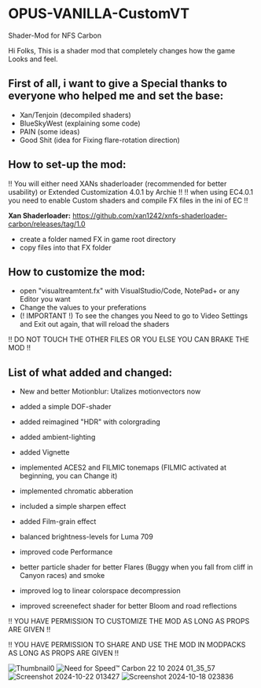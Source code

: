 # OPUS-VANILLA-CustomVT
Shader-Mod for NFS Carbon

Hi Folks,
This is a shader mod that completely changes how the game Looks and feel.

**First of all, i want to give a Special thanks to everyone who helped me and set the base:**
-----------------------------------------------------------------------------------------------
- Xan/Tenjoin (decompiled shaders)
- BlueSkyWest (explaining some code)
- PAIN (some ideas)
- Good Shit (idea for Fixing flare-rotation direction)

**How to set-up the mod:**
-----------------------------------------------------------------------------------------------
!! You will either need XANs shaderloader (recommended for better usability) or Extended Customization 4.0.1 by Archie !!
!! when using EC4.0.1 you need to enable Custom shaders and compile FX files in the ini of EC !!

**Xan Shaderloader:** https://github.com/xan1242/xnfs-shaderloader-carbon/releases/tag/1.0

- create a folder named FX in game root directory
- copy files into that FX folder

**How to customize the mod:**
-----------------------------------------------------------------------------------------------
- open "visualtreamtent.fx" with VisualStudio/Code, NotePad+ or any Editor you want
- Change the values to your preferations
- (! IMPORTANT !) To see the changes you Need to go to Video Settings and Exit out again, that will reload the shaders

 !! DO NOT TOUCH THE OTHER FILES OR YOU ELSE YOU CAN BRAKE THE MOD !!

**List of what added and changed:**
-----------------------------------------------------------------------------------------------
- New and better Motionblur: Utalizes motionvectors now
- added a simple DOF-shader
- added reimagined "HDR" with colorgrading
- added ambient-lighting
- added Vignette
- implemented ACES2 and FILMIC tonemaps (FILMIC activated at beginning, you can Change it)
- implemented chromatic abberation
- included a simple sharpen effect
- added Film-grain effect

- balanced brightness-levels for Luma 709
- improved code Performance
- better particle shader for better Flares (Buggy when you fall from cliff in Canyon races) and smoke
- improved log to linear colorspace decompression
- improved screenefect shader for better Bloom and road reflections

!! YOU HAVE PERMISSION TO CUSTOMIZE THE MOD AS LONG AS PROPS ARE GIVEN !!

!! YOU HAVE PERMISSION TO SHARE AND USE THE MOD IN MODPACKS AS LONG AS PROPS ARE GIVEN !!



![Thumbnail0](https://github.com/user-attachments/assets/10bcbe2b-0cb7-434f-bb9f-a340a67d6bd5)
![Need for Speed™ Carbon 22 10 2024 01_35_57](https://github.com/user-attachments/assets/674f60a2-7aa9-479b-8503-dd7797587671)
![Screenshot 2024-10-22 013427](https://github.com/user-attachments/assets/910a8d9d-4e6b-4635-b322-08b1d677e1de)
![Screenshot 2024-10-18 023836](https://github.com/user-attachments/assets/935f75f6-26cb-4455-82d8-c116ee0a2666)

